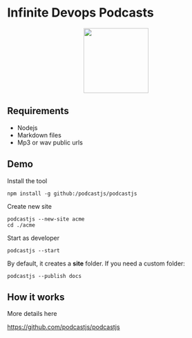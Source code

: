 # Infinite Devops Podcasts

<p align="center">
  <img src="./theme/favicon.png" width=150>  
</p>

## Requirements

- Nodejs
- Markdown files
- Mp3 or wav public urls

## Demo

Install the tool

```
npm install -g github:/podcastjs/podcastjs
```

Create new site

```
podcastjs --new-site acme
cd ./acme
```

Start as developer

```
podcastjs --start
```

By default, it creates a **site** folder. If you need a custom folder:

```
podcastjs --publish docs
```

## How it works

More details here

https://github.com/podcastjs/podcastjs
